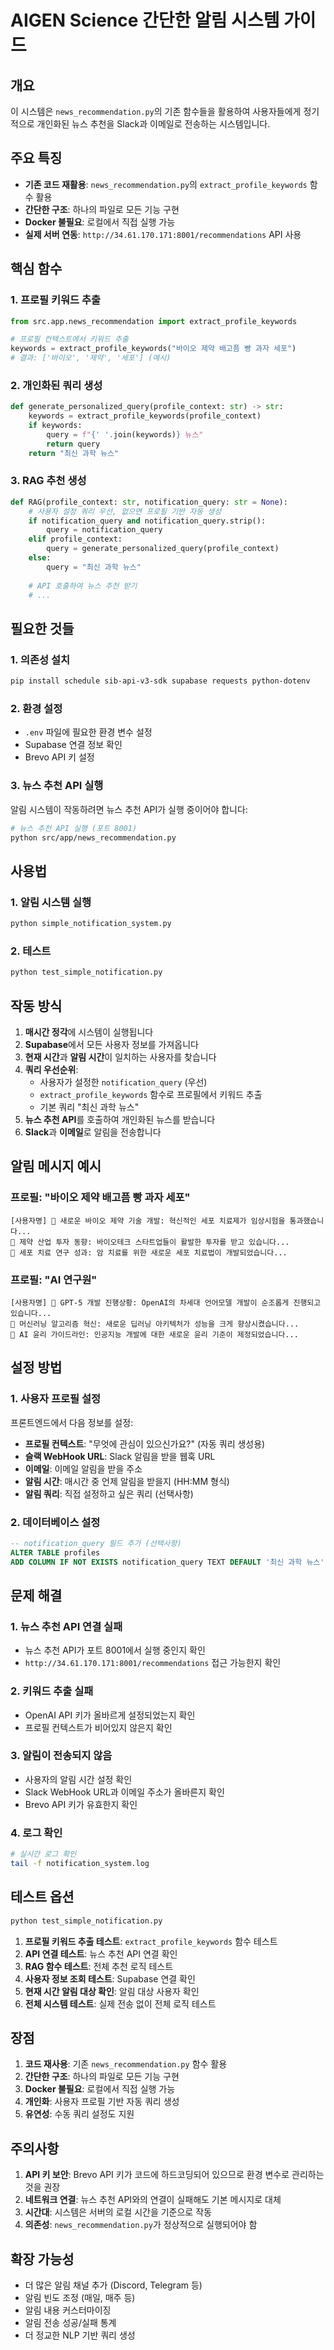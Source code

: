 # AIGEN Science 간단한 알림 시스템 가이드

## 개요

이 시스템은 `news_recommendation.py`의 기존 함수들을 활용하여 사용자들에게 정기적으로 개인화된 뉴스 추천을 Slack과 이메일로 전송하는 시스템입니다.

## 주요 특징

- **기존 코드 재활용**: `news_recommendation.py`의 `extract_profile_keywords` 함수 활용
- **간단한 구조**: 하나의 파일로 모든 기능 구현
- **Docker 불필요**: 로컬에서 직접 실행 가능
- **실제 서버 연동**: `http://34.61.170.171:8001/recommendations` API 사용

## 핵심 함수

### 1. 프로필 키워드 추출
```python
from src.app.news_recommendation import extract_profile_keywords

# 프로필 컨텍스트에서 키워드 추출
keywords = extract_profile_keywords("바이오 제약 배고픔 빵 과자 세포")
# 결과: ['바이오', '제약', '세포'] (예시)
```

### 2. 개인화된 쿼리 생성
```python
def generate_personalized_query(profile_context: str) -> str:
    keywords = extract_profile_keywords(profile_context)
    if keywords:
        query = f"{' '.join(keywords)} 뉴스"
        return query
    return "최신 과학 뉴스"
```

### 3. RAG 추천 생성
```python
def RAG(profile_context: str, notification_query: str = None):
    # 사용자 설정 쿼리 우선, 없으면 프로필 기반 자동 생성
    if notification_query and notification_query.strip():
        query = notification_query
    elif profile_context:
        query = generate_personalized_query(profile_context)
    else:
        query = "최신 과학 뉴스"
    
    # API 호출하여 뉴스 추천 받기
    # ...
```

## 필요한 것들

### 1. 의존성 설치
```bash
pip install schedule sib-api-v3-sdk supabase requests python-dotenv
```

### 2. 환경 설정
- `.env` 파일에 필요한 환경 변수 설정
- Supabase 연결 정보 확인
- Brevo API 키 설정

### 3. 뉴스 추천 API 실행
알림 시스템이 작동하려면 뉴스 추천 API가 실행 중이어야 합니다:
```bash
# 뉴스 추천 API 실행 (포트 8001)
python src/app/news_recommendation.py
```

## 사용법

### 1. 알림 시스템 실행
```bash
python simple_notification_system.py
```

### 2. 테스트
```bash
python test_simple_notification.py
```

## 작동 방식

1. **매시간 정각**에 시스템이 실행됩니다
2. **Supabase**에서 모든 사용자 정보를 가져옵니다
3. **현재 시간**과 **알림 시간**이 일치하는 사용자를 찾습니다
4. **쿼리 우선순위**:
   - 사용자가 설정한 `notification_query` (우선)
   - `extract_profile_keywords` 함수로 프로필에서 키워드 추출
   - 기본 쿼리 "최신 과학 뉴스"
5. **뉴스 추천 API**를 호출하여 개인화된 뉴스를 받습니다
6. **Slack**과 **이메일**로 알림을 전송합니다

## 알림 메시지 예시

### 프로필: "바이오 제약 배고픔 빵 과자 세포"
```
[사용자명] 📰 새로운 바이오 제약 기술 개발: 혁신적인 세포 치료제가 임상시험을 통과했습니다...
📰 제약 산업 투자 동향: 바이오테크 스타트업들이 활발한 투자를 받고 있습니다...
📰 세포 치료 연구 성과: 암 치료를 위한 새로운 세포 치료법이 개발되었습니다...
```

### 프로필: "AI 연구원"
```
[사용자명] 📰 GPT-5 개발 진행상황: OpenAI의 차세대 언어모델 개발이 순조롭게 진행되고 있습니다...
📰 머신러닝 알고리즘 혁신: 새로운 딥러닝 아키텍처가 성능을 크게 향상시켰습니다...
📰 AI 윤리 가이드라인: 인공지능 개발에 대한 새로운 윤리 기준이 제정되었습니다...
```

## 설정 방법

### 1. 사용자 프로필 설정
프론트엔드에서 다음 정보를 설정:
- **프로필 컨텍스트**: "무엇에 관심이 있으신가요?" (자동 쿼리 생성용)
- **슬랙 WebHook URL**: Slack 알림을 받을 웹훅 URL
- **이메일**: 이메일 알림을 받을 주소
- **알림 시간**: 매시간 중 언제 알림을 받을지 (HH:MM 형식)
- **알림 쿼리**: 직접 설정하고 싶은 쿼리 (선택사항)

### 2. 데이터베이스 설정
```sql
-- notification_query 필드 추가 (선택사항)
ALTER TABLE profiles 
ADD COLUMN IF NOT EXISTS notification_query TEXT DEFAULT '최신 과학 뉴스';
```

## 문제 해결

### 1. 뉴스 추천 API 연결 실패
- 뉴스 추천 API가 포트 8001에서 실행 중인지 확인
- `http://34.61.170.171:8001/recommendations` 접근 가능한지 확인

### 2. 키워드 추출 실패
- OpenAI API 키가 올바르게 설정되었는지 확인
- 프로필 컨텍스트가 비어있지 않은지 확인

### 3. 알림이 전송되지 않음
- 사용자의 알림 시간 설정 확인
- Slack WebHook URL과 이메일 주소가 올바른지 확인
- Brevo API 키가 유효한지 확인

### 4. 로그 확인
```bash
# 실시간 로그 확인
tail -f notification_system.log
```

## 테스트 옵션

```bash
python test_simple_notification.py
```

1. **프로필 키워드 추출 테스트**: `extract_profile_keywords` 함수 테스트
2. **API 연결 테스트**: 뉴스 추천 API 연결 확인
3. **RAG 함수 테스트**: 전체 추천 로직 테스트
4. **사용자 정보 조회 테스트**: Supabase 연결 확인
5. **현재 시간 알림 대상 확인**: 알림 대상 사용자 확인
6. **전체 시스템 테스트**: 실제 전송 없이 전체 로직 테스트

## 장점

1. **코드 재사용**: 기존 `news_recommendation.py` 함수 활용
2. **간단한 구조**: 하나의 파일로 모든 기능 구현
3. **Docker 불필요**: 로컬에서 직접 실행 가능
4. **개인화**: 사용자 프로필 기반 자동 쿼리 생성
5. **유연성**: 수동 쿼리 설정도 지원

## 주의사항

1. **API 키 보안**: Brevo API 키가 코드에 하드코딩되어 있으므로 환경 변수로 관리하는 것을 권장
2. **네트워크 연결**: 뉴스 추천 API와의 연결이 실패해도 기본 메시지로 대체
3. **시간대**: 시스템은 서버의 로컬 시간을 기준으로 작동
4. **의존성**: `news_recommendation.py`가 정상적으로 실행되어야 함

## 확장 가능성

- 더 많은 알림 채널 추가 (Discord, Telegram 등)
- 알림 빈도 조정 (매일, 매주 등)
- 알림 내용 커스터마이징
- 알림 전송 성공/실패 통계
- 더 정교한 NLP 기반 쿼리 생성 